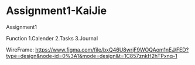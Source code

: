 # Assignment1-KaiJie

Assignment1

Function
1.Calender
2.Tasks
3.Journal

WireFrame: https://www.figma.com/file/bxQ46U8wrjF9WOQAom1nEJ/FED?type=design&node-id=0%3A1&mode=design&t=1C857znkH2hTPxnq-1

